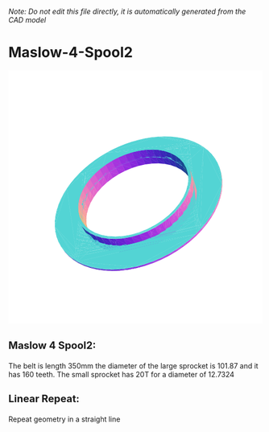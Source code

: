 ###### Note: Do not edit this file directly, it is automatically generated from the CAD model

# Maslow-4-Spool2

![](/project.svg)

<h3 style="font-size:20px;"><strong>Maslow 4 Spool2:</strong></h3>The belt is length 350mm the diameter of the large sprocket is 101.87 and it has 160 teeth. The small sprocket has 20T for a diameter of 12.7324


<h3 style="font-size:20px;"><strong>Linear Repeat:</strong></h3>Repeat geometry in a straight line


